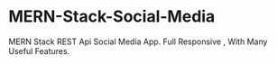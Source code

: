 # MERN-Stack-Social-Media
MERN Stack REST Api Social Media App. Full Responsive , With Many Useful Features.
